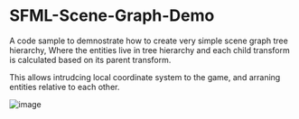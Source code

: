 # SFML-Scene-Graph-Demo

A code sample to demnostrate how to create very simple scene graph tree hierarchy, Where the entities live in tree hierarchy and each child transform is calculated based on its parent transform.

This allows intrudcing local coordinate system to the game, and arraning entities relative to each other. 

![image](https://user-images.githubusercontent.com/5043572/121810594-cf7e7f80-cc61-11eb-92f9-78b4ea02e4f5.png)
